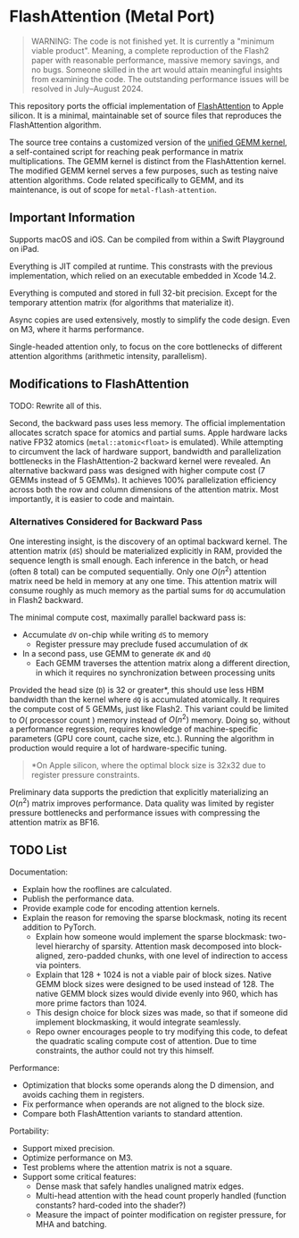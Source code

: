 # FlashAttention (Metal Port)

> WARNING: The code is not finished yet. It is currently a "minimum viable product". Meaning, a complete reproduction of the Flash2 paper with reasonable performance, massive memory savings, and no bugs. Someone skilled in the art would attain meaningful insights from examining the code. The outstanding performance issues will be resolved in July&ndash;August 2024.

This repository ports the official implementation of [FlashAttention](https://github.com/Dao-AILab/flash-attention) to Apple silicon. It is a minimal, maintainable set of source files that reproduces the FlashAttention algorithm.

The source tree contains a customized version of the [unified GEMM kernel](https://gist.github.com/philipturner/84f613a5cc745460a914d2c6ad226131), a self-contained script for reaching peak performance in matrix multiplications. The GEMM kernel is distinct from the FlashAttention kernel. The modified GEMM kernel serves a few purposes, such as testing naive attention algorithms. Code related specifically to GEMM, and its maintenance, is out of scope for `metal-flash-attention`.

## Important Information

Supports macOS and iOS. Can be compiled from within a Swift Playground on iPad.

Everything is JIT compiled at runtime. This constrasts with the previous implementation, which relied on an executable embedded in Xcode 14.2.

Everything is computed and stored in full 32-bit precision. Except for the temporary attention matrix (for algorithms that materialize it).

Async copies are used extensively, mostly to simplify the code design. Even on M3, where it harms performance.

Single-headed attention only, to focus on the core bottlenecks of different attention algorithms (arithmetic intensity, parallelism).

## Modifications to FlashAttention

TODO: Rewrite all of this.

Second, the backward pass uses less memory. The official implementation allocates scratch space for atomics and partial sums. Apple hardware lacks native FP32 atomics (`metal::atomic<float>` is emulated). While attempting to circumvent the lack of hardware support, bandwidth and parallelization bottlenecks in the FlashAttention-2 backward kernel were revealed. An alternative backward pass was designed with higher compute cost (7 GEMMs instead of 5 GEMMs). It achieves 100% parallelization efficiency across both the row and column dimensions of the attention matrix. Most importantly, it is easier to code and maintain.

### Alternatives Considered for Backward Pass

One interesting insight, is the discovery of an optimal backward kernel. The attention matrix (`dS`) should be materialized explicitly in RAM, provided the sequence length is small enough. Each inference in the batch, or head (often 8 total) can be computed sequentially. Only one $O(n^2)$ attention matrix need be held in memory at any one time. This attention matrix will consume roughly as much memory as the partial sums for `dQ` accumulation in Flash2 backward.

The minimal compute cost, maximally parallel backward pass is:
- Accumulate `dV` on-chip while writing `dS` to memory
  - Register pressure may preclude fused accumulation of `dK`
- In a second pass, use GEMM to generate `dK` and `dQ`
  - Each GEMM traverses the attention matrix along a different direction, in which it requires no synchronization between processing units

Provided the head size (`D`) is 32 or greater\*, this should use less HBM bandwidth than the kernel where `dQ` is accumulated atomically. It requires the compute cost of 5 GEMMs, just like Flash2. This variant could be limited to $O($ processor count $)$ memory instead of $O(n^2)$ memory. Doing so, without a performance regression, requires knowledge of machine-specific parameters (GPU core count, cache size, etc.). Running the algorithm in production would require a lot of hardware-specific tuning.

> \*On Apple silicon, where the optimal block size is 32x32 due to register pressure constraints.

Preliminary data supports the prediction that explicitly materializing an $O(n^2)$ matrix improves performance. Data quality was limited by register pressure bottlenecks and performance issues with compressing the attention matrix as BF16.

## TODO List

Documentation:
- Explain how the rooflines are calculated.
- Publish the performance data.
- Provide example code for encoding attention kernels.
- Explain the reason for removing the sparse blockmask, noting its recent addition to PyTorch.
  - Explain how someone would implement the sparse blockmask: two-level hierarchy of sparsity. Attention mask decomposed into block-aligned, zero-padded chunks, with one level of indirection to access via pointers.
  - Explain that 128 + 1024 is not a viable pair of block sizes. Native GEMM block sizes were designed to be used instead of 128. The native GEMM block sizes would divide evenly into 960, which has more prime factors than 1024.
  - This design choice for block sizes was made, so that if someone did implement blockmasking, it would integrate seamlessly.
  - Repo owner encourages people to try modifying this code, to defeat the quadratic scaling compute cost of attention. Due to time constraints, the author could not try this himself.
  
Performance:
- Optimization that blocks some operands along the D dimension, and avoids caching them in registers.
- Fix performance when operands are not aligned to the block size.
- Compare both FlashAttention variants to standard attention.

Portability:
- Support mixed precision.
- Optimize performance on M3.
- Test problems where the attention matrix is not a square.
- Support some critical features:
  - Dense mask that safely handles unaligned matrix edges.
  - Multi-head attention with the head count properly handled (function constants? hard-coded into the shader?)
  - Measure the impact of pointer modification on register pressure, for MHA and batching.
